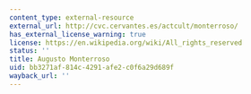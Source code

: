 ```yaml
---
content_type: external-resource
external_url: http://cvc.cervantes.es/actcult/monterroso/
has_external_license_warning: true
license: https://en.wikipedia.org/wiki/All_rights_reserved
status: ''
title: Augusto Monterroso
uid: bb3271af-814c-4291-afe2-c0f6a29d689f
wayback_url: ''
---
```


